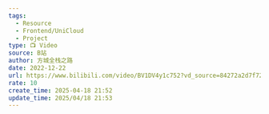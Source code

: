 ```yaml
---
tags:
  - Resource
  - Frontend/UniCloud
  - Project
type: 📺 Video
source: B站
author: 方城全栈之路
date: 2022-12-22
url: https://www.bilibili.com/video/BV1DV4y1c752?vd_source=84272a2d7f72158b38778819be5bc6ad
rate: 10
create_time: 2025-04-18 21:52
update_time: 2025/04/18 21:53
---
```

